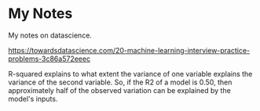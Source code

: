 # My Notes
My notes on datascience.

https://towardsdatascience.com/20-machine-learning-interview-practice-problems-3c86a572eeec


R-squared explains to what extent the variance of one variable explains the variance of the second variable. So, if the R2 of a model is 0.50, then approximately half of the observed variation can be explained by the model's inputs.
